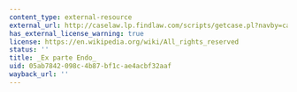 ```yaml
---
content_type: external-resource
external_url: http://caselaw.lp.findlaw.com/scripts/getcase.pl?navby=case&court=us&vol=323&page=273
has_external_license_warning: true
license: https://en.wikipedia.org/wiki/All_rights_reserved
status: ''
title: _Ex parte Endo_
uid: 05ab7842-098c-4b87-bf1c-ae4acbf32aaf
wayback_url: ''
---
```

